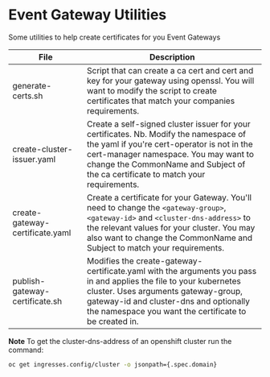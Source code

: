 # Event Gateway Utilities

Some utilities to help create certificates for you Event Gateways

| File                 | Description |
| ------------- | ----------- |
| generate-certs.sh     | Script that can create a ca cert and cert and key for your gateway using openssl. You will want to modify the script to create certificates that match your companies requirements. |
| create-cluster-issuer.yaml     | Create a self-signed cluster issuer for your certificates. Nb. Modify the namespace of the yaml if you're cert-operator is not in the cert-manager namespace. You may want to change the CommonName and Subject of the ca certificate to match your requirements. |
| create-gateway-certificate.yaml     | Create a certificate for your Gateway. You'll need to change the `<gateway-group>`, `<gateway-id>` and `<cluster-dns-address>` to the relevant values for your cluster. You may also want to change the CommonName and Subject to match your requirements.|
| publish-gateway-certificate.sh | Modifies the create-gateway-certificate.yaml with the arguments you pass in and applies the file to your kubernetes cluster. Uses arguments gateway-group, gateway-id and cluster-dns and optionally the namespace you want the certificate to be created in. |



**Note** To get the cluster-dns-address of an openshift cluster run the command:
```bash
oc get ingresses.config/cluster -o jsonpath={.spec.domain}
```